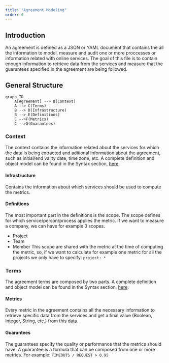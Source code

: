 ```yaml
---
title: "Agreement Modeling"
order: 0
---
```


## Introduction
An agreement is defined as a JSON or YAML document that contains the all the information to model, measure and audit one or more proccesses or information related with online services.
The goal of this file is to contain enough information to retrieve data from the services and measure that the guarantees specified in the agreement are being followed.

## General Structure
```mermaid
graph TD
    A[Agreement] --> B(Context)
    A --> C(Terms)
    B --> D(Infrastructure)
    B --> E(Definitions)
    C -->F(Metrics)
    C -->G(Guarantees)
```

### Context
The context contains the information related about the services for which the data is being extracted and aditional information about the agreement, such as initial/end vality date, time zone, etc.
A complete definition and object model can be found in the Syntax section, [here](/customization/agreement_modeling/syntax#contextobject).

#### Infrastructure
Contains the information about which services should be used to compute the metrics.

#### Definitions
The most important part in the definitions is the scope. The scope defines for which service/person/process applies the metric.
If we want to measure a company, we can have for example 3 scopes.
- Project
- Team
- Member
This scope are shared with the metric at the time of computing the metric, so, if we want to calculate for example one metric for all the projects we only have to specify:
`project: *`


### Terms
The agreement terms are composed by two parts.
A complete definition and object model can be found in the Syntax section, [here](/customization/agreement_modeling/syntax/#termsobject).

#### Metrics
Every metric in the agreement contains all the necessary information to retrieve specific data from the services and get a final value (Boolean, Integer, String, etc.) from this data.
#### Guarantees
The guarantees specify the quality or performance that the metrics should have. A guarantee is a formula that can be composed from one or more metrics. For example:
`TIMEOUTS / REQUEST > 0.95`
